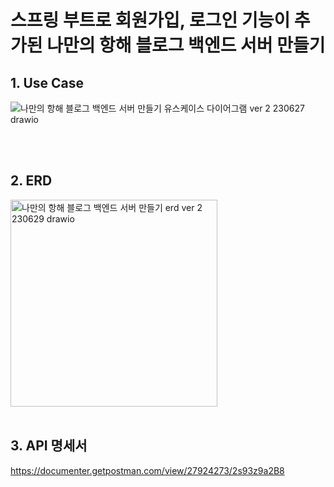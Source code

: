 # 스프링 부트로 회원가입, 로그인 기능이 추가된 나만의 항해 블로그 백엔드 서버 만들기

## 1. Use Case
![나만의 항해 블로그 백엔드 서버 만들기 유스케이스 다이어그램 ver 2 230627 drawio](https://github.com/HaenaCho01/myVoyageBlogVer2/assets/131599243/ec684629-84fc-4416-aaca-f827d6451db2)

<br/>
<br/>

## 2. ERD
<img width="331" alt="나만의 항해 블로그 백엔드 서버 만들기 erd ver 2 230629 drawio" src="https://github.com/HaenaCho01/myVoyageBlogVer2/assets/131599243/9152bdb8-c072-414c-8cdb-fc75065d02a0">



<br/>
<br/>

## 3. API 명세서
https://documenter.getpostman.com/view/27924273/2s93z9a2B8

<br/>
